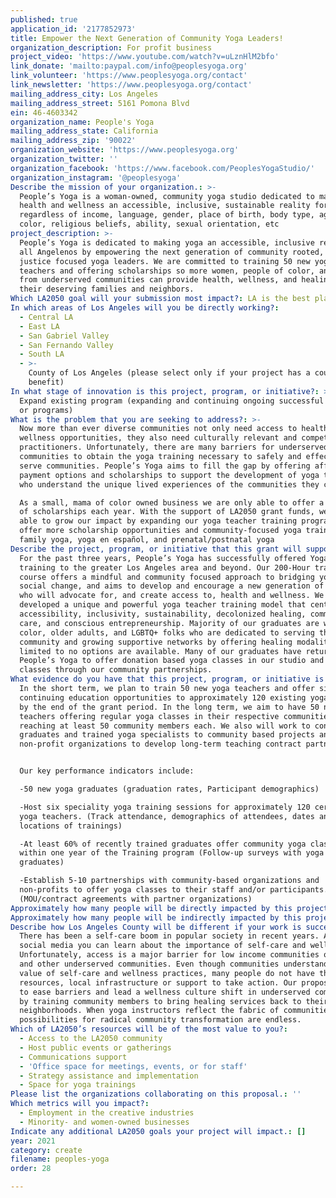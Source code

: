 ```yaml
---
published: true
application_id: '2177852973'
title: Empower the Next Generation of Community Yoga Leaders!
organization_description: For profit business
project_video: 'https://www.youtube.com/watch?v=uLznHlM2bfo'
link_donate: 'mailto:paypal.com/info@peoplesyoga.org'
link_volunteer: 'https://www.peoplesyoga.org/contact'
link_newsletter: 'https://www.peoplesyoga.org/contact'
mailing_address_city: Los Angeles
mailing_address_street: 5161 Pomona Blvd
ein: 46-4603342
organization_name: People's Yoga
mailing_address_state: California
mailing_address_zip: '90022'
organization_website: 'https://www.peoplesyoga.org'
organization_twitter: ''
organization_facebook: 'https://www.facebook.com/PeoplesYogaStudio/'
organization_instagram: '@peoplesyoga'
Describe the mission of your organization.: >-
  People’s Yoga is a woman-owned, community yoga studio dedicated to making
  health and wellness an accessible, inclusive, sustainable reality for all -
  regardless of income, language, gender, place of birth, body type, age, skin
  color, religious beliefs, ability, sexual orientation, etc
project_description: >-
  People’s Yoga is dedicated to making yoga an accessible, inclusive reality for
  all Angelenos by empowering the next generation of community rooted, social
  justice focused yoga leaders. We are committed to training 50 new yoga
  teachers and offering scholarships so more women, people of color, and folks
  from underserved communities can provide health, wellness, and healing to
  their deserving families and neighbors.
Which LA2050 goal will your submission most impact?: LA is the best place to CREATE
In which areas of Los Angeles will you be directly working?:
  - Central LA
  - East LA
  - San Gabriel Valley
  - San Fernando Valley
  - South LA
  - >-
    County of Los Angeles (please select only if your project has a countywide
    benefit)
In what stage of innovation is this project, program, or initiative?: >-
  Expand existing program (expanding and continuing ongoing successful projects
  or programs)
What is the problem that you are seeking to address?: >-
  Now more than ever diverse communities not only need access to health and
  wellness opportunities, they also need culturally relevant and competent
  practitioners. Unfortunately, there are many barriers for underserved
  communities to obtain the yoga training necessary to safely and effectively
  serve communities. People’s Yoga aims to fill the gap by offering affordable
  payment options and scholarships to support the development of yoga teachers
  who understand the unique lived experiences of the communities they come from.

  As a small, mama of color owned business we are only able to offer a handful
  of scholarships each year. With the support of LA2050 grant funds, we will be
  able to grow our impact by expanding our yoga teacher training program to
  offer more scholarship opportunities and community-focused yoga training like
  family yoga, yoga en español, and prenatal/postnatal yoga
Describe the project, program, or initiative that this grant will support to address the problem identified.: >-
  For the past three years, People’s Yoga has successfully offered Yoga Teacher
  training to the greater Los Angeles area and beyond. Our 200-Hour training
  course offers a mindful and community focused approach to bridging yoga with
  social change, and aims to develop and encourage a new generation of leaders
  who will advocate for, and create access to, health and wellness. We have
  developed a unique and powerful yoga teacher training model that centers
  accessibility, inclusivity, sustainability, decolonized healing, community
  care, and conscious entrepreneurship. Majority of our graduates are women of
  color, older adults, and LGBTQ+ folks who are dedicated to serving their
  community and growing supportive networks by offering healing modalities where
  limited to no options are available. Many of our graduates have returned to
  People’s Yoga to offer donation based yoga classes in our studio and free
  classes through our community partnerships.
What evidence do you have that this project, program, or initiative is or will be successful, and how will you define and measure success?: >
  In the short term, we plan to train 50 new yoga teachers and offer six
  continuing education opportunities to approximately 120 existing yoga teachers
  by the end of the grant period. In the long term, we aim to have 50 new yoga
  teachers offering regular yoga classes in their respective communities,
  reaching at least 50 community members each. We also will work to connect yoga
  graduates and trained yoga specialists to community based projects and
  non-profit organizations to develop long-term teaching contract partnerships. 


  Our key performance indicators include:

  -50 new yoga graduates (graduation rates, Participant demographics)

  -Host six speciality yoga training sessions for approximately 120 certified
  yoga teachers. (Track attendance, demographics of attendees, dates and
  locations of trainings)

  -At least 60% of recently trained graduates offer community yoga classes
  within one year of the Training program (Follow-up surveys with yoga
  graduates)

  -Establish 5-10 partnerships with community-based organizations and
  non-profits to offer yoga classes to their staff and/or participants.
  (MOU/contract agreements with partner organizations) 
Approximately how many people will be directly impacted by this project, program, or initiative?: '170'
Approximately how many people will be indirectly impacted by this project, program, or initiative?: '2500'
Describe how Los Angeles County will be different if your work is successful.: >-
  There has been a self-care boom in popular society in recent years. All over
  social media you can learn about the importance of self-care and wellness.
  Unfortunately, access is a major barrier for low income communities of color
  and other underserved communities. Even though communities understand the
  value of self-care and wellness practices, many people do not have the time,
  resources, local infrastructure or support to take action. Our proposal works
  to ease barriers and lead a wellness culture shift in underserved communities
  by training community members to bring healing services back to their
  neighborhoods. When yoga instructors reflect the fabric of communities, the
  possibilities for radical community transformation are endless.
Which of LA2050’s resources will be of the most value to you?:
  - Access to the LA2050 community
  - Host public events or gatherings
  - Communications support
  - 'Office space for meetings, events, or for staff'
  - Strategy assistance and implementation
  - Space for yoga trainings
Please list the organizations collaborating on this proposal.: ''
Which metrics will you impact?:
  - Employment in the creative industries
  - Minority- and women-owned businesses
Indicate any additional LA2050 goals your project will impact.: []
year: 2021
category: create
filename: peoples-yoga
order: 28

---
```

